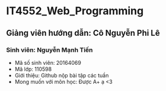 # IT4552_Web_Programming
## Giảng viên hướng dẫn: Cô **Nguyễn Phi Lê**
### Sinh viên: Nguyễn Mạnh Tiến
* Mã số sinh viên: 20164069
* Mã lớp: 110598
* Giới thiệu: Github nộp bài tập các tuần
* Mong muốn với môn học: Được A+ ạ <3
